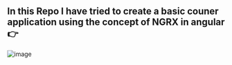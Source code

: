 ## In this Repo I have tried to create a basic couner application using the concept of NGRX in angular 👉
![image](https://user-images.githubusercontent.com/75598588/219884468-7766563d-2cfe-4dcb-9af0-5a78f44910c7.png)

